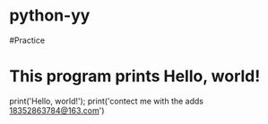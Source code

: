 # python-yy
#Practice
# This program prints Hello, world!
print('Hello, world!');
print('contect me with the adds 18352863784@163.com')
